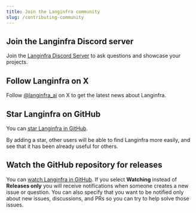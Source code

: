 ```yaml
---
title: Join the Langinfra community
slug: /contributing-community
---
```




## Join the Langinfra Discord server

Join the [Langinfra Discord Server](https://discord.gg/EqksyE2EX9) to ask questions and showcase your projects.

## Follow Langinfra on X

Follow [@langinfra_ai](https://twitter.com/langinfra_ai) on X to get the latest news about Langinfra.

## Star Langinfra on GitHub

You can [star Langinfra in GitHub](https://github.com/khulnasoft/langinfra).

By adding a star, other users will be able to find Langinfra more easily, and see that it has been already useful for others.

## Watch the GitHub repository for releases

You can [watch Langinfra in GitHub](https://github.com/khulnasoft/langinfra). If you select **Watching** instead of **Releases only** you will receive notifications when someone creates a new issue or question. You can also specify that you want to be notified only about new issues, discussions, and PRs so you can try to help solve those issues.


